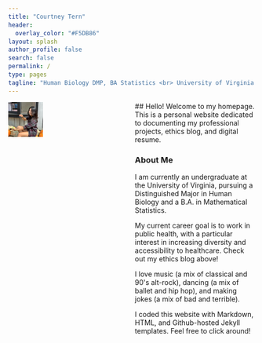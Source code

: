 ```yaml
---
title: "Courtney Tern"
header:
  overlay_color: "#F5DB86"
layout: splash
author_profile: false
search: false
permalink: /
type: pages
tagline: "Human Biology DMP, BA Statistics <br> University of Virginia '22"
---
```

<div class="columns">
  <div class="column is-3">
  <img src="/assets/images/pumpkin.JPG" alt="Courtney in a pumpkin patch"
   style="float:left;margin-right:10px;max-width:30%;height:auto;">
  </div>

  <div class="column is-9" markdown="1">
## Hello!
  Welcome to my homepage. This is a personal website dedicated to documenting my professional projects, ethics blog, and digital resume.

### About Me
  I am currently an undergraduate at the University of Virginia, pursuing a Distinguished Major in Human Biology and a B.A. in Mathematical Statistics.

  My current career goal is to work in public health, with a particular interest in increasing diversity and accessibility to healthcare. Check out my ethics blog above!

  I love music (a mix of classical and 90's alt-rock), dancing (a mix of ballet and hip hop), and making jokes (a mix of bad and terrible).

  I coded this website with Markdown, HTML, and Github-hosted Jekyll templates. Feel free to click around!
  </div>
</div>
